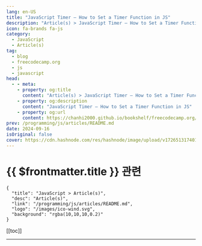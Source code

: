 ```yaml
---
lang: en-US
title: "JavaScript Timer – How to Set a Timer Function in JS"
description: "Article(s) > JavaScript Timer – How to Set a Timer Function in JS"
icon: fa-brands fa-js
category: 
  - JavaScript
  - Article(s)
tag: 
  - blog
  - freecodecamp.org
  - js
  - javascript
head:
  - - meta:
    - property: og:title
      content: "Article(s) > JavaScript Timer – How to Set a Timer Function in JS"
    - property: og:description
      content: "JavaScript Timer – How to Set a Timer Function in JS"
    - property: og:url
      content: https://chanhi2000.github.io/bookshelf/freecodecamp.org/javascript-timer-how-to-set-a-timer-function-in-js.html
prev: /programming/js/articles/README.md
date: 2024-09-16
isOriginal: false
cover: https://cdn.hashnode.com/res/hashnode/image/upload/v1726513174015/54470912-08b3-4a23-9a0c-9b6f9b57617b.jpeg
---
```


# {{ $frontmatter.title }} 관련

```component VPCard
{
  "title": "JavaScript > Article(s)",
  "desc": "Article(s)",
  "link": "/programming/js/articles/README.md",
  "logo": "/images/ico-wind.svg",
  "background": "rgba(10,10,10,0.2)"
}
```

[[toc]]

---

<SiteInfo
  name="JavaScript Timer – How to Set a Timer Function in JS"
  desc="In Javascript, the timer function prevents your code from running everything at once when an event triggers or the page loads. This gives you more control over the timing of your program's actions and can enhance the user experience by creating smoot..."
  url="https://freecodecamp.org/news/javascript-timer-how-to-set-a-timer-function-in-js/"
  logo="https://cdn.freecodecamp.org/universal/favicons/favicon.ico"
  preview="https://cdn.hashnode.com/res/hashnode/image/upload/v1726513174015/54470912-08b3-4a23-9a0c-9b6f9b57617b.jpeg"/>

<!-- TODO: 작성 -->

<!-- 
<p>In Javascript, the timer function prevents your code from running everything at once when an event triggers or the page loads. This gives you more control over the timing of your program's actions and can enhance the user experience by creating smoother interactions or animations.  </p>
<p>In this tutorial, you'll learn how to use the set timer functions.</p>
<h2 id="heading-how-to-set-a-timer-function"><strong>How to Set a Timer Function</strong></h2>
<p>There are various ways of setting a timer function, such as the <code>setTimeout</code>, <code>setInterval</code>, <code>clearTimeout</code>, and <code>setImmediate</code> functions. You'll learn about each of them in this article.</p>
<h3 id="heading-how-to-use-settimeout-and-setinterval"><strong>How to Use</strong> <code>setTimeout</code> <strong>and</strong> <code>setInterval</code></h3>
<p>The <code>setTimeout</code> function executes an expression after a specified delay in milliseconds while the <code>setInterval</code> function executes an expression after a specified interval in milliseconds.</p>
<p>You can use the <code>setTimeout()</code> function when you want to execute code block with a specific delay, but just once.</p>
<p>The setTimeout function is denoted by <code>setTimeout()</code>. Here's an example of how you can use it:</p>
<pre class="language-javascript" tabindex="0"><code class="language-javascript"><span class="token comment">// Execute a function after 3 seconds</span>
⁠ <span class="token keyword">const</span> timeoutId <span class="token operator">=</span> <span class="token function">setTimeout</span><span class="token punctuation">(</span><span class="token punctuation">(</span><span class="token punctuation">)</span> <span class="token operator">=&gt;</span> <span class="token punctuation">{</span>
    console<span class="token punctuation">.</span><span class="token function">log</span><span class="token punctuation">(</span><span class="token string">'Timeout executed after 3 seconds'</span><span class="token punctuation">)</span><span class="token punctuation">;</span>
<span class="token punctuation">}</span><span class="token punctuation">,</span> <span class="token number">3000</span><span class="token punctuation">)</span><span class="token punctuation">;</span>
</code></pre>
<p>The above code block shows how to use the <code>setTimeout</code> syntax to execute a function after 3 seconds. The name of the variable is <code>timeoutId</code> which stores the execution of the setTimeout. The time set is 3000 milliseconds (or 3 seconds).</p>
<p>You can use the <code>setInterval()</code> function when you want to execute a code block repeatedly but at specific intervals – for instance, when animating elements.</p>
<p>The setInterval function is denoted by <code>setInterval()</code>. Here's how you can use it:</p>
<pre class="language-javascript" tabindex="0"><code class="language-javascript"><span class="token comment">// Execute a function every 1 second</span>
<span class="token keyword">const</span> intervalId <span class="token operator">=</span> <span class="token function">setInterval</span><span class="token punctuation">(</span><span class="token punctuation">(</span><span class="token punctuation">)</span> <span class="token operator">=&gt;</span> <span class="token punctuation">{</span>
    console<span class="token punctuation">.</span><span class="token function">log</span><span class="token punctuation">(</span><span class="token string">'Interval executed every 1 second'</span><span class="token punctuation">)</span><span class="token punctuation">;</span>
<span class="token punctuation">}</span><span class="token punctuation">,</span> <span class="token number">1000</span><span class="token punctuation">)</span><span class="token punctuation">;</span>
</code></pre>
<p>The above code block shows how to use the <code>setInterval</code> syntax to execute a function after 1 second. The name of the variable is <code>intervalId</code> which stores the execution of the setInterval. The time is set to 1000 milliseconds (1 second).</p>
<h3 id="heading-how-to-use-cleartimeout-and-clearinterval"><strong>How to Use</strong> <code>clearTimeout</code> <strong>and</strong> <code>clearInterval</code></h3>
<p>The <code>clearTimeout</code> function cancels a timeout previously scheduled with  the <code>setTimeout</code> function. <code>clearInterval</code> cancels an interval previously set with ⁠<code>setInterval</code> .</p>
<p>The clearTimeout function is denoted by <code>clearTimeout();</code>. It accepts an argument that stores the <code>setTimeout</code> function.</p>
<p>Here's an example of how it works:</p>
<pre class="language-javascript" tabindex="0"><code class="language-javascript"><span class="token keyword">const</span> timeoutId <span class="token operator">=</span> <span class="token function">setTimeout</span><span class="token punctuation">(</span><span class="token punctuation">(</span><span class="token punctuation">)</span> <span class="token operator">=&gt;</span> <span class="token punctuation">{</span>
    console<span class="token punctuation">.</span><span class="token function">log</span><span class="token punctuation">(</span><span class="token string">'Timeout executed after 3 seconds'</span><span class="token punctuation">)</span><span class="token punctuation">;</span>
<span class="token punctuation">}</span><span class="token punctuation">,</span> <span class="token number">3000</span><span class="token punctuation">)</span><span class="token punctuation">;</span>

<span class="token function">clearTimeout</span><span class="token punctuation">(</span>timeoutId<span class="token punctuation">)</span><span class="token punctuation">;</span>
console<span class="token punctuation">.</span><span class="token function">log</span><span class="token punctuation">(</span><span class="token string">'Timeout cleared'</span><span class="token punctuation">)</span><span class="token punctuation">;</span>
</code></pre>
<p>The <code>clearTimeout</code> function takes the variable name <code>timeoutID</code> which stores the <code>setTimeout</code> function and clears the function.</p>
<p>The <code>clearInterval function</code> is denoted by <code>clearInterval();</code>.  It accepts an argument that stores the <code>setInterval</code> function under the block of the <code>setTimeout</code> function.</p>
<p>Here's an example of how it works:</p>
<pre class="language-javascript" tabindex="0"><code class="language-javascript"><span class="token keyword">const</span> intervalId <span class="token operator">=</span> <span class="token function">setInterval</span><span class="token punctuation">(</span><span class="token punctuation">(</span><span class="token punctuation">)</span> <span class="token operator">=&gt;</span> <span class="token punctuation">{</span>
    console<span class="token punctuation">.</span><span class="token function">log</span><span class="token punctuation">(</span><span class="token string">'Interval executed every 1 second'</span><span class="token punctuation">)</span><span class="token punctuation">;</span>
<span class="token punctuation">}</span><span class="token punctuation">,</span> <span class="token number">1000</span><span class="token punctuation">)</span><span class="token punctuation">;</span>

<span class="token function">setTimeout</span><span class="token punctuation">(</span><span class="token punctuation">(</span><span class="token punctuation">)</span> <span class="token operator">=&gt;</span> <span class="token punctuation">{</span>
    <span class="token function">clearInterval</span><span class="token punctuation">(</span>intervalId<span class="token punctuation">)</span><span class="token punctuation">;</span>
    console<span class="token punctuation">.</span><span class="token function">log</span><span class="token punctuation">(</span><span class="token string">'Interval cleared. Function will no longer execute.'</span><span class="token punctuation">)</span><span class="token punctuation">;</span>
<span class="token punctuation">}</span><span class="token punctuation">,</span> <span class="token number">5000</span><span class="token punctuation">)</span><span class="token punctuation">;</span>
</code></pre>
<p>In the above code block, the <code>setTimeout</code> function is introduced. The <code>clearInterval</code> function is passed into the code block, the argument <code>intervalId</code> is passed, and then the function is executed. </p>
<p>Another timer function is <code>setImmediate</code> which executes a function asynchronously as soon as possible after the current code block finishes executing. But it’s not universally supported across all browsers, so it’s rarely used.</p>
<h2 id="heading-wrapping-up">Wrapping Up</h2>
<p>It's important to know how to use JavaScript timer functions and when to apply them to your code. And remember that the timer is set to milliseconds, so whatever number you use, divide it by 1000 to determine how many seconds it is.</p>
<p>If you have any questions, you can reach out to me on <a target="_blank" href="https://twitter.com/HeritageAlabi1">Twitter</a> 💙.</p>
-->

